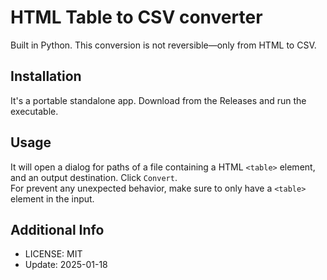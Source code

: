 # HTML Table to CSV converter
Built in Python.
This conversion is not reversible—only from HTML to CSV.

## Installation
It's a portable standalone app. Download from the Releases and run the executable.

## Usage
It will open a dialog for paths of a file containing a HTML `<table>` element, and an output destination. Click `Convert`.
<br/>
For prevent any unexpected behavior, make sure to only have a `<table>` element in the input.

## Additional Info
- LICENSE: MIT
- Update: 2025-01-18